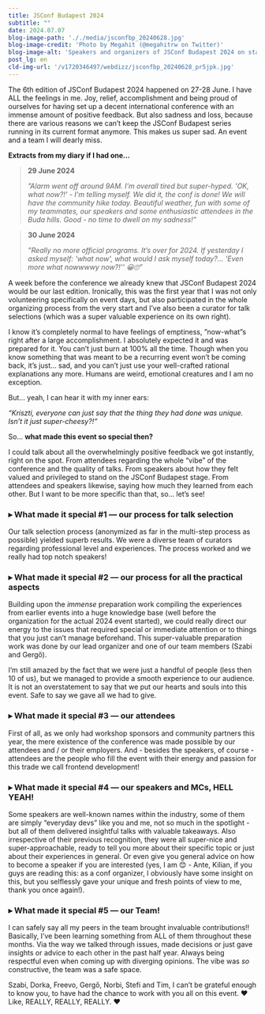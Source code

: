 ```yaml
---
title: JSConf Budapest 2024
subtitle: ""
date: 2024.07.07
blog-image-path: '././media/jsconfbp_20240628.jpg'
blog-image-credit: 'Photo by Megahit (@megahitrw on Twitter)'
blog-image-alt: 'Speakers and organizers of JSConf Budapest 2024 on stage'
post_lg: en
cld-img-url: '/v1720346497/webdizz/jsconfbp_20240628_pr5jpk.jpg'
---
```

The 6th edition of JSConf Budapest 2024 happened on 27-28 June. I have ALL the feelings in me. Joy, relief, accomplishment and being proud of ourselves for having set up a decent international conference with an immense amount of positive feedback. But also sadness and loss, because there are various reasons we can’t keep the JSConf Budapest series running in its current format anymore. This makes us super sad. An event and a team I will dearly miss.

__Extracts from my diary if I had one…__

> **29 June 2024**
>
> *”Alarm went off around 9AM. I’m overall tired but super-hyped. 'OK, what now?!' - I'm telling myself. We did it, the conf is done! We will have the community hike today. Beautiful weather, fun with some of my teammates, our speakers and some enthusiastic  attendees in the Buda hills. Good - no time to dwell on my sadness!”*
>

> **30 June 2024**
>
> *”Really no more official programs. It’s over for 2024. If yesterday I asked myself: 'what now', what would I ask myself today?… 'Even more what nowwwwy now?!'' 😀🙄”*
>

A week before the conference we already knew that JSConf Budapest 2024 would be our last edition. Ironically, this was the first year that I was not only volunteering specifically on event days, but also participated in the whole organizing process from the very start and I’ve also been a curator for talk selections (which was a super valuable experience on its own right).

I know it’s completely normal to have feelings of emptiness, ”now-what”s right after a large accomplishment. I absolutely expected it and was prepared for it. You can’t just burn at 100% all the time. Though when you know something that was meant to be a recurring event won’t be coming back, it’s just… sad, and you can’t just use your well-crafted rational explanations any more. Humans are weird, emotional creatures and I am no exception.

But… yeah, I can hear it with my inner ears:

*“Kriszti, everyone can just say that the thing they had done was unique. Isn’t it just super-cheesy?!”*

So… **what made this event so special then?**

I could talk about all the overwhelmingly positive feedback we got instantly, right on the spot. From attendees regarding the whole “vibe” of the conference and the quality of talks. From speakers about how they felt valued and privileged to stand on the JSConf Budapest stage. From attendees and speakers likewise, saying how much they learned from each other. But I want to be more specific than that, so… let’s see!

### ▸ What made it special #1 — our process for talk selection

Our talk selection process (anonymized as far in the multi-step process as possible) yielded superb results. We were a diverse team of curators regarding professional level and experiences. The process worked and we really had top notch speakers!

### ▸ What made it special #2 — our process for all the practical aspects

Building upon the *immense* preparation work compiling the experiences from earlier events into a huge knowledge base (well before the organization for the actual 2024 event started), we could really direct our energy to the issues that required special  or immediate attention or to things that you just can’t manage beforehand. This super-valuable preparation work was done by our lead organizer and one of our team members (Szabi and Gergő).

I’m still amazed by the fact that we were just a handful of people (less then 10 of us), but we managed to provide a smooth experience to our audience. It is not an overstatement to say that we put our hearts and souls into this event. Safe to say we gave all we had to give.

### ▸ What made it special #3 — our attendees

First of all, as we only had workshop sponsors and community partners this year, the mere existence of the conference was made possible by our attendees and / or their employers. And - besides the speakers, of course - attendees are the people who fill the event with their energy and passion for this trade we call frontend development!

### ▸ What made it special #4 — our speakers and MCs, HELL YEAH!

Some speakers are well-known names within the industry, some of them are simply “everyday devs” like you and me, not so much in the spotlight - but all of them delivered insightful talks with valuable takeaways. Also irrespective of their previous recognition, they were all super-nice and super-approachable, ready to tell you more about their specific topic or just about their experiences in general. Or even give you general advice on how to become a speaker if you are interested (yes, I am 😊 - Ante, Kilian, if you guys are reading this: as a conf organizer, I obviously have some insight on this, but you selflessly gave your unique and fresh points of view to me, thank you once again!).

### ▸ What made it special #5 — our Team!

I can safely say all my peers in the team brought invaluable contributions!! Basically, I’ve been learning something from ALL of them throughout these months. Via the way we talked through issues, made decisions or just gave insights or advice to each other in the past half year. Always being respectful even when coming up with diverging opinions. The vibe was *so* constructive, the team was a safe space.

Szabi, Dorka, Freevo, Gergő, Norbi, Stefi and Tim, I can’t be grateful enough to know you, to have had the chance to work with you all on this event. ♥️ Like, REALLY, REALLY, REALLY. ♥️